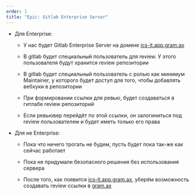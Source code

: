 ```yaml
---
order: 1
title: "Epic: Gitlab Enterprise Server"
---
```


-  Для Enterprise:

   -  У нас будет Gitlab Enterprise Server на домене [ics-it.app.gram.ax](https://ics-it.app.gram.ax)

   -  В gitlab будет специальный пользователь для review. У этого пользователя будут хранится review репозитории

   -  В gitlab будет специальный пользователь с ролью как минимум Maintainer, у которого будет доступ для того, чтобы добавлять вебхуки в репозитории

   -  При формировании ссылки для ревью, будет создаваться в гитлабе review репозиторий

   -  Если ревьювер перейдёт по этой ссылки, он залогиниться под review пользователем и будет иметь только его права

-  Для не Enterprise:

   -  Пока что ничего трогать не будем, пусть будет пока так-же как сейчас работает

   -  Пока не придумали безопасного решения без использования сервера

   -  После того, как появится [ics-it.app.gram.ax](https://ics-it.app.gram.ax), уберём возможность создавать review ссылки в [gram.ax](https://gram.ax)